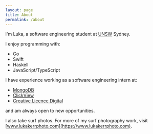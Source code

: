 ```yaml
---
layout: page
title: About
permalink: /about
---
```


I'm Luka, a software engineering student at [UNSW](https://www.unsw.edu.au) Sydney.

I enjoy programming with:

* Go
* Swift
* Haskell
* JavaScript/TypeScript

I have experience working as a software engineering intern at:

- [MongoDB](https://www.mongodb.com)
- [ClickView](https://www.clickview.com.au)
- [Creative Licence Digital](https://www.creativelicence.com.au)

and am always open to new opportunities.

I also take surf photos. For more of my surf photography work, visit [www.lukakerrphoto.com](https://www.lukakerrphoto.com).
